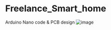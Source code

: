 # Freelance_Smart_home
Arduino Nano code &amp; PCB design 
![image](https://user-images.githubusercontent.com/58062859/150639804-3a61eb03-ddf1-41ac-bf1c-212a8c08e4a8.png)
